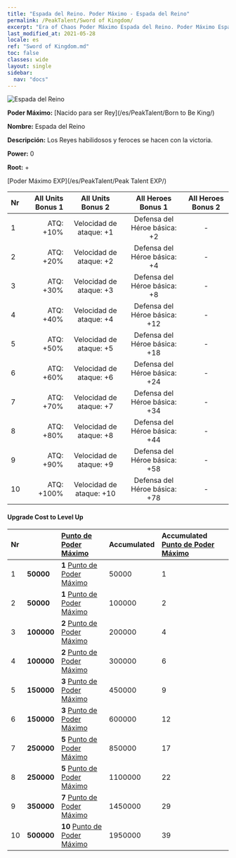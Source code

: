 ```yaml
---
title: "Espada del Reino. Poder Máximo - Espada del Reino"
permalink: /PeakTalent/Sword of Kingdom/
excerpt: "Era of Chaos Poder Máximo Espada del Reino. Poder Máximo Espada del Reino. Espada del Reino"
last_modified_at: 2021-05-28
locale: es
ref: "Sword of Kingdom.md"
toc: false
classes: wide
layout: single
sidebar:
  nav: "docs"
---
```


  ![Espada del Reino](/images/pt/talent_4401.png)

  **Poder Máximo:** [Nacido para ser Rey](/es/PeakTalent/Born to Be King/)

  **Nombre:** Espada del Reino

  **Descripción:** Los Reyes habilidosos y feroces se hacen con la victoria.

  **Power:** 0

  **Root:** +

  [Poder Máximo EXP](/es/PeakTalent/Peak Talent EXP/)

  | Nr | All Units Bonus 1 | All Units Bonus 2 | All Heroes Bonus 1 | All Heroes Bonus 2 |
  |:---|--------------:|:-------------:|:-------------:|:-------------:|
  | 1 | ATQ: +10% | Velocidad de ataque: +1 | Defensa del Héroe básica: +2 | - |
  | 2 | ATQ: +20% | Velocidad de ataque: +2 | Defensa del Héroe básica: +4 | - |
  | 3 | ATQ: +30% | Velocidad de ataque: +3 | Defensa del Héroe básica: +8 | - |
  | 4 | ATQ: +40% | Velocidad de ataque: +4 | Defensa del Héroe básica: +12 | - |
  | 5 | ATQ: +50% | Velocidad de ataque: +5 | Defensa del Héroe básica: +18 | - |
  | 6 | ATQ: +60% | Velocidad de ataque: +6 | Defensa del Héroe básica: +24 | - |
  | 7 | ATQ: +70% | Velocidad de ataque: +7 | Defensa del Héroe básica: +34 | - |
  | 8 | ATQ: +80% | Velocidad de ataque: +8 | Defensa del Héroe básica: +44 | - |
  | 9 | ATQ: +90% | Velocidad de ataque: +9 | Defensa del Héroe básica: +58 | - |
  | 10 | ATQ: +100% | Velocidad de ataque: +10 | Defensa del Héroe básica: +78 | - |


#### Upgrade Cost to Level Up

  | Nr | <i class="fas fa-coins"/> | [Punto de Poder Máximo](/ItemsES/con_934/) | Accumulated <i class="fas fa-coins"/> | Accumulated [Punto de Poder Máximo](/ItemsES/con_934/) |
  |:---|:--------------|:-------------|:-------------|:-------------|
  | 1 | **50000** | **1** [Punto de Poder Máximo](/ItemsES/con_934/) | 50000 | 1 |
  | 2 | **50000** | **1** [Punto de Poder Máximo](/ItemsES/con_934/) | 100000 | 2 |
  | 3 | **100000** | **2** [Punto de Poder Máximo](/ItemsES/con_934/) | 200000 | 4 |
  | 4 | **100000** | **2** [Punto de Poder Máximo](/ItemsES/con_934/) | 300000 | 6 |
  | 5 | **150000** | **3** [Punto de Poder Máximo](/ItemsES/con_934/) | 450000 | 9 |
  | 6 | **150000** | **3** [Punto de Poder Máximo](/ItemsES/con_934/) | 600000 | 12 |
  | 7 | **250000** | **5** [Punto de Poder Máximo](/ItemsES/con_934/) | 850000 | 17 |
  | 8 | **250000** | **5** [Punto de Poder Máximo](/ItemsES/con_934/) | 1100000 | 22 |
  | 9 | **350000** | **7** [Punto de Poder Máximo](/ItemsES/con_934/) | 1450000 | 29 |
  | 10 | **500000** | **10** [Punto de Poder Máximo](/ItemsES/con_934/) | 1950000 | 39 |

